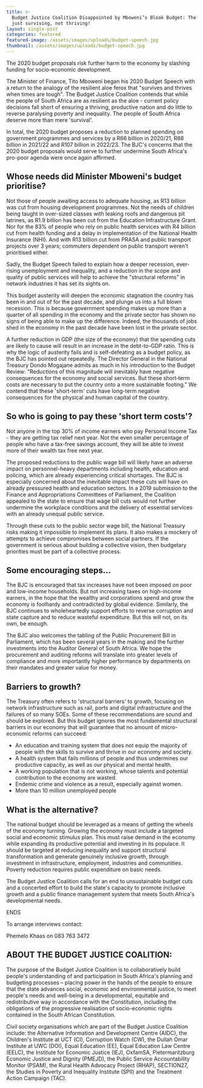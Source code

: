 ```yaml
---
title: >-
  Budget Justice Coalition Disappointed by Mboweni’s Bleak Budget: The Aloe is
  just surviving, not thriving!
layout: single-post
categories: featured
featured-image: /assets/images/uploads/budget-speech.jpg
thumbnail: /assets/images/uploads/budget-speech.jpg
---
```

The 2020 budget proposals risk further harm to the economy by slashing funding for socio-economic development.

The Minister of Finance, Tito Mboweni began his 2020 Budget Speech with a return to the analogy of the resilient aloe ferox that &quot;survives and thrives when times are tough&quot;. The Budget Justice Coalition contends that while the people of South Africa are as resilient as the aloe - current policy decisions fall short of ensuring a thriving, productive nation and do little to reverse paralysing poverty and inequality. The people of South Africa deserve more than mere &#39;survival&#39;.

In total, the 2020 budget proposes a reduction to planned spending on government programmes and services by a R66 billion in 2020/21, R88 billion in 2021/22 and R107 billion in 2022/23. The BJC&#39;s concerns that the 2020 budget proposals would serve to further undermine South Africa&#39;s pro-poor agenda were once again affirmed.

## Whose needs did Minister Mboweni&#39;s budget prioritise?

Not those of people awaiting access to adequate housing, as R13 billion was cut from housing development programmes. Not the needs of children being taught in over-sized classes with leaking roofs and dangerous pit latrines, as R1.9 billion has been cut from the Education Infrastructure Grant. Nor for the 83% of people who rely on public health services with R4 billion cut from health funding and a delay in implementation of the National Health Insurance (NHI). And with R13 billion cut from PRASA and public transport projects over 3 years; commuters dependent on public transport weren&#39;t prioritised either.

Sadly, the Budget Speech failed to explain how a deeper recession, ever-rising unemployment and inequality, and a reduction in the scope and quality of public services will help to achieve the &quot;structural reforms&quot; in network industries it has set its sights on.

This budget austerity will deepen the economic stagnation the country has been in and out of for the past decade, and plunge us into a full blown recession. This is because government spending makes up more than a quarter of all spending in the economy and the private sector has shown no signs of being able to make up the difference. Indeed, the thousands of jobs shed in the economy in the past decade have been lost in the private sector.

A further reduction in GDP (the size of the economy) that the spending cuts are likely to cause will result in an increase in the debt-to-GDP ratio. This is why the logic of austerity fails and is self-defeating as a budget policy, as the BJC has pointed out repeatedly. The Director General in the National Treasury Dondo Mogajane admits as much in his introduction to the Budget Review: &quot;Reductions of this magnitude will inevitably have negative consequences for the economy and social services. But these short‐term costs are necessary to put the country onto a more sustainable footing.&quot;  We contend that these &#39;short-term&#39; cuts have long-term negative consequences for the physical and human capital of the country.

## So who is going to pay these &#39;short term costs&#39;?

Not anyone in the top 30% of income earners who pay Personal Income Tax - they are getting tax relief next year. Not the even smaller percentage of people who have a tax-free savings account, they will be able to invest more of their wealth tax free next year.

The proposed reductions to the public wage bill will likely have an adverse impact on personnel-heavy departments including health, education and policing, which are already experiencing critical shortages. The BJC is especially concerned about the inevitable impact these cuts will have on already pressured health and education sectors. In a 2019 submission to the Finance and Appropriations Committees of Parliament, the Coalition appealed to the state to ensure that wage bill cuts would not further undermine the workplace conditions and the delivery of essential services with an already unequal public service.

Through these cuts to the public sector wage bill, the National Treasury risks making it impossible to implement its plans. It also makes a mockery of attempts to achieve compromises between social partners. If the government is serious about building a collective vision, then budgetary priorities must be part of a collective process.

## Some encouraging steps...

The BJC is encouraged that tax increases have not been imposed on poor and low-income households. But not increasing taxes on high-income earners, in the hope that the wealthy and corporations spend and grow the economy is foolhardy and contradicted by global evidence. Similarly, the BJC continues to wholeheartedly support efforts to reverse corruption and state capture and to reduce wasteful expenditure. But this will not, on its own, be enough.

The BJC also welcomes  the tabling of the Public Procurement Bill in Parliament, which has been several years in the making and the further investments into the Auditor General of South Africa. We hope the procurement and auditing reforms will translate into greater levels of compliance and more importantly higher performance by departments on their mandates and greater value for money.

## Barriers to growth?

The Treasury often refers to &#39;structural barriers&#39; to growth, focusing on network infrastructure such as rail, ports and digital infrastructure and the failures of so many SOEs. Some of these recommendations are sound and should be explored. But this budget ignores the most fundamental structural barriers in our economy that will guarantee that no amount of micro-economic reforms can succeed:

- An education and training system that does not equip the majority of people with the skills to survive and thrive in our economy and society.
- A health system that fails millions of people and thus undermines our productive capacity, as well as our physical and mental health.
- A working population that is not working, whose talents and potential contribution to the economy are wasted.
- Endemic crime and violence as a result, especially against women.
- More than 10 million unemployed people

## What is the alternative?

The national budget should be leveraged as a means of getting the wheels of the economy turning. Growing the economy must include a targeted social and economic stimulus plan. This must raise demand in the economy while expanding its productive potential and investing in its populace. It should be targeted at reducing inequality and support structural transformation and generate genuinely inclusive growth, through investment in infrastructure, employment, industries and communities. Poverty reduction requires public expenditure on basic needs.

The Budget JustIce Coalition calls for an end to unsustainable budget cuts and a concerted effort to build the state&#39;s capacity to promote inclusive growth and a public finance management system that meets South Africa&#39;s developmental needs.

ENDS

To arrange interviews contact:

Phemelo Khaas on 083 763 3472

## ABOUT THE BUDGET JUSTICE COALITION:

The purpose of the Budget Justice Coalition is to collaboratively build people&#39;s understanding of and participation in South Africa&#39;s planning and budgeting processes – placing power in the hands of the people to ensure that the state advances social, economic and environmental justice, to meet people&#39;s needs and well-being in a developmental, equitable and redistributive way in accordance with the Constitution, including the obligations of the progressive realisation of socio-economic rights contained in the South African Constitution.

Civil society organisations which are part of the Budget Justice Coalition include: the Alternative Information and Development Centre (AIDC), the Children&#39;s Institute at UCT (CI), Corruption Watch (CW), the Dullah Omar Institute at UWC (DOI), Equal Education (EE), Equal Education Law Centre (EELC), the Institute for Economic Justice (IEJ), OxfamSA, Pietermaritzburg Economic Justice and Dignity (PMEJD), the Public Service Accountability Monitor (PSAM), the Rural Health Advocacy Project (RHAP), SECTION27, the Studies in Poverty and Inequality Institute (SPII) and the Treatment Action Campaign (TAC).